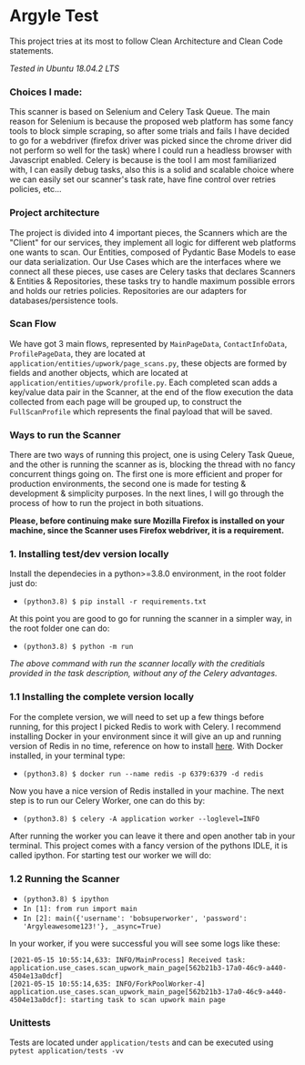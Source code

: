 # Argyle Test

This project tries at its most to follow Clean Architecture and Clean Code statements.

_Tested in Ubuntu 18.04.2 LTS_

### Choices I made:

This scanner is based on Selenium and Celery Task Queue. The main reason for Selenium is because the proposed web platform has some fancy tools to block simple scraping, so after some trials and fails I have decided to go for a webdriver (firefox driver was picked since the chrome driver did not perform so well for the task) where I could run a headless browser with Javascript enabled. Celery is because is the tool I am most familiarized with, I can easily debug tasks, also this is a solid and scalable choice where we can easily set our scanner's task rate, have fine control over retries policies, etc...

### Project architecture

The project is divided into 4 important pieces, the Scanners which are the "Client" for our services, they implement all logic for different web platforms one wants to scan. Our Entities, composed of Pydantic Base Models to ease our data serialization. Our Use Cases which are the interfaces where we connect all these pieces, use cases are Celery tasks that declares Scanners & Entities & Repositories, these tasks try to handle maximum possible errors and holds our retries policies. Repositories are our adapters for databases/persistence tools.

### Scan Flow

We have got 3 main flows, represented by `MainPageData`, `ContactInfoData`, `ProfilePageData`, they are located at `application/entities/upwork/page_scans.py`, these objects are formed by fields and another objects, which are located at `application/entities/upwork/profile.py`. Each completed scan adds a key/value data pair in the Scanner, at the end of the flow execution the data collected from each page will be grouped up, to construct the `FullScanProfile` which represents the final payload that will be saved.

### Ways to run the Scanner

There are two ways of running this project, one is using Celery Task Queue, and the other is running the scanner as is, blocking the thread with no fancy concurrent things going on. The first one is more efficient and proper for production environments, the second one is made for testing & development & simplicity purposes. In the next lines, I will go through the process of how to run the project in both situations.

**Please, before continuing make sure Mozilla Firefox is installed on your machine, since the Scanner uses Firefox webdriver, it is a requirement.**

### 1. Installing test/dev version locally

Install the dependecies in a python>=3.8.0 environment, in the root folder just do:

- `(python3.8) $ pip install -r requirements.txt`

At this point you are good to go for running the scanner in a simpler way, in the root folder one can do:

- `(python3.8) $ python -m run`

_The above command with run the scanner locally with the creditials provided in the task description, without any of the Celery advantages._

### 1.1 Installing the complete version locally

For the complete version, we will need to set up a few things before running, for this project I picked Redis to work with Celery. I recommend installing Docker in your environment since it will give an up and running version of Redis in no time, reference on how to install [here](https://docs.docker.com/engine/install/ubuntu/). With Docker installed, in your terminal type:

- `(python3.8) $ docker run --name redis -p 6379:6379 -d redis`

Now you have a nice version of Redis installed in your machine. The next step is to run our Celery Worker, one can do this by:

- `(python3.8) $ celery -A application worker --loglevel=INFO`

After running the worker you can leave it there and open another tab in your terminal. This project comes with a fancy version of the pythons IDLE, it is called ipython. For starting test our worker we will do:

### 1.2 Running the Scanner

- `(python3.8) $ ipython`
- `In [1]: from run import main`
- `In [2]: main({'username': 'bobsuperworker', 'password': 'Argyleawesome123!'}, _async=True)`

In your worker, if you were successful you will see some logs like these:

```
[2021-05-15 10:55:14,633: INFO/MainProcess] Received task: application.use_cases.scan_upwork_main_page[562b21b3-17a0-46c9-a440-4504e13a0dcf]
[2021-05-15 10:55:14,635: INFO/ForkPoolWorker-4] application.use_cases.scan_upwork_main_page[562b21b3-17a0-46c9-a440-4504e13a0dcf]: starting task to scan upwork main page
```

### Unittests

Tests are located under `application/tests` and can be executed using `pytest application/tests -vv`
